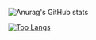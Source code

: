 
![Anurag's GitHub stats](https://github-readme-stats.vercel.app/api?username=GustavoCMonteiro&show_icons=true&theme=dark)

[![Top Langs](https://github-readme-stats.vercel.app/api/top-langs/?username=anuraghazra&layout=compact)](https://github.com/anuraghazra/github-readme-stats)
